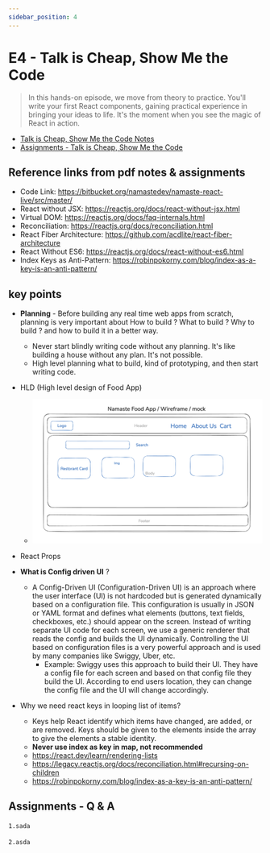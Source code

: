 ```yaml
---
sidebar_position: 4
---
```


# E4 - Talk is Cheap, Show Me the Code

> In this hands-on episode, we move from theory to practice. You'll write your first React components, gaining practical experience in bringing your ideas to life. It's the moment when you see the magic of React in action.

- [Talk is Cheap, Show Me the Code Notes](https://github.com/pravn27/reactjs-tech-doc/blob/master/docs/reactjs-course-tutorials/namaste-reactjs-course/readerDoc/E4-Show-Me-the-Code/E4-Show-Me-the-Code.pdf)
- [Assignments - Talk is Cheap, Show Me the Code](https://github.com/pravn27/reactjs-tech-doc/blob/master/docs/reactjs-course-tutorials/namaste-reactjs-course/readerDoc/E4-Show-Me-the-Code/Assignments-ShowMeTheCode.pdf)

## Reference links from pdf notes & assignments

- Code Link: https://bitbucket.org/namastedev/namaste-react-live/src/master/
- React without JSX: https://reactjs.org/docs/react-without-jsx.html
- Virtual DOM: https://reactjs.org/docs/faq-internals.html
- Reconciliation: https://reactjs.org/docs/reconciliation.html
- React Fiber Architecture: https://github.com/acdlite/react-fiber-architecture
- React Without ES6: https://reactjs.org/docs/react-without-es6.html
- Index Keys as Anti-Pattern: https://robinpokorny.com/blog/index-as-a-key-is-an-anti-pattern/

## key points

- **Planning** - Before building any real time web apps from scratch, planning is very important about How to build ? What to build ? Why to build ? and how to build it in a better way.
  - Never start blindly writing code without any planning. It's like building a house without any plan. It's not possible.
  - High level planning what to build, kind of prototyping, and then start writing code.
- HLD (High level design of Food App)

  - ![alt text](../images/foodAppWireframe.png)

- React Props
- **What is Config driven UI** ?

  - A Config-Driven UI (Configuration-Driven UI) is an approach where the user interface (UI) is not hardcoded but is generated dynamically based on a configuration file. This configuration is usually in JSON or YAML format and defines what elements (buttons, text fields, checkboxes, etc.) should appear on the screen. Instead of writing separate UI code for each screen, we use a generic renderer that reads the config and builds the UI dynamically. Controlling the UI based on configuration files is a very powerful approach and is used by many companies like Swiggy, Uber, etc.
    - Example: Swiggy uses this approach to build their UI. They have a config file for each screen and based on that config file they build the UI. According to end users location, they can change the config file and the UI will change accordingly.

- Why we need react keys in looping list of items?
  - Keys help React identify which items have changed, are added, or are removed. Keys should be given to the elements inside the array to give the elements a stable identity.
  - **Never use index as key in map, not recommended**
  - https://react.dev/learn/rendering-lists
  - https://legacy.reactjs.org/docs/reconciliation.html#recursing-on-children
  - https://robinpokorny.com/blog/index-as-a-key-is-an-anti-pattern/

## Assignments - Q & A

    1.sada

    2.asda
